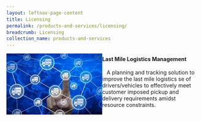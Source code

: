 ```yaml
---
layout: leftnav-page-content
title: Licensing
permalink: /products-and-services/licensing/
breadcrumb: Licensing
collection_name: products-and-services
---
```

<img src="/images/sme_tech_solution_1.jpg" align="left" style="width:250px;height:160px;">
<h4>   Last Mile Logistics Management</h4>
<p>&nbsp;&nbsp;&nbsp;A planning and tracking solution to improve the last mile logistics se of drivers/vehicles to effectively meet customer imposed pickup and delivery requirements amidst resource constraints.</p>
